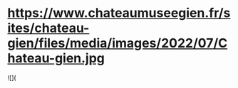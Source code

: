 # https://www.chateaumuseegien.fr/sites/chateau-gien/files/media/images/2022/07/Chateau-gien.jpg

![](
